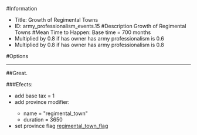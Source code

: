 #Information
 - Title: Growth of Regimental Towns
 - ID: army_professionalism_events.15
#Description
Growth of Regimental Towns
#Mean Time to Happen:
Base time = 700 months
 - Multiplied by 0.8 if has owner has army professionalism is 0.6
 - Multiplied by 0.8 if has owner has army professionalism is 0.8

#Options

___
##Great.

###Efects:<ul><li>add base tax = 1</li><li>add province modifier:</li><ul><li>name = "regimental_town"</li><li>duration = 3650</li></ul><li>set province flag [regimental_town_flag](../flags/regimental_town_flag.md)</li></ul>
